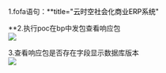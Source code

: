 1.fofa语句：**<font style="color:#000000;">title="云时空社会化商业ERP系统"  
  
</font>**2.执行poc在bp中发包查看响应包  
![](https://cdn.nlark.com/yuque/0/2024/png/48235409/1734750518988-781634ea-5ad6-4ec3-835f-696d9fad3806.png)

3.查看响应包是否存在字段显示数据库版本  
![](https://cdn.nlark.com/yuque/0/2024/png/48235409/1734750597973-179d6dee-e25e-4148-bbbd-9d5d08b48c55.png)



